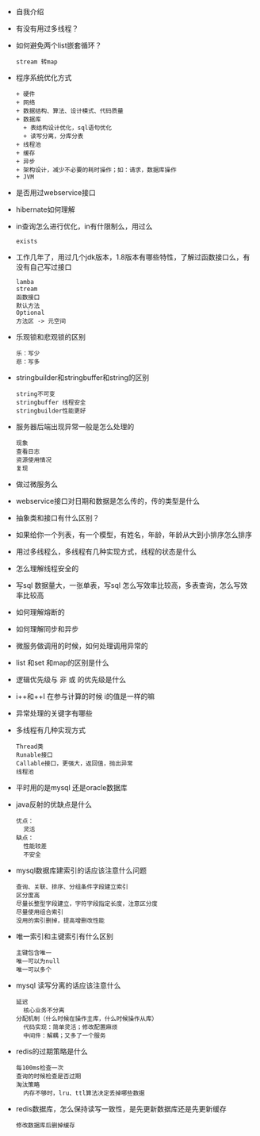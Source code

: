 - 自我介绍

- 有没有用过多线程？

- 如何避免两个list嵌套循环？

  ```
  stream 转map
  ```

- 程序系统优化方式

  ```
  + 硬件
  + 网络
  + 数据结构、算法、设计模式、代码质量
  + 数据库
    + 表结构设计优化，sql语句优化
    + 读写分离，分库分表
  + 线程池
  + 缓存
  + 异步
  + 架构设计，减少不必要的耗时操作；如：请求，数据库操作
  + JVM
  ```

- 是否用过webservice接口

- hibernate如何理解

- in查询怎么进行优化，in有什限制么，用过么

  ```
  exists
  ```

- 工作几年了，用过几个jdk版本，1.8版本有哪些特性，了解过函数接口么，有没有自己写过接口

  ```
  lamba  
  stream  
  函数接口  
  默认方法    
  Optional    
  方法区 -> 元空间
  ```

- 乐观锁和悲观锁的区别

  ```
  乐：写少
  悲：写多
  ```

- stringbuilder和stringbuffer和string的区别

  ```
  string不可变
  stringbuffer 线程安全
  stringbuilder性能更好
  ```

- 服务器后端出现异常一般是怎么处理的

  ```
  现象
  查看日志
  资源使用情况
  复现
  ```

- 做过微服务么

- webservice接口对日期和数据是怎么传的，传的类型是什么

- 抽象类和接口有什么区别？

- 如果给你一个列表，有一个模型，有姓名，年龄，年龄从大到小排序怎么排序

- 用过多线程么，多线程有几种实现方式，线程的状态是什么

- 怎么理解线程安全的

- 写sql 数据量大，一张单表，写sql 怎么写效率比较高，多表查询，怎么写效率比较高

- 如何理解熔断的

- 如何理解同步和异步

- 微服务做调用的时候，如何处理调用异常的

- list 和set 和map的区别是什么

- 逻辑优先级与 非 或 的优先级是什么

- i++和++I 在参与计算的时候 i的值是一样的嘛

- 异常处理的关键字有哪些

- 多线程有几种实现方式

  ```
  Thread类
  Runable接口
  Callable接口，更强大，返回值，抛出异常
  线程池
  ```

- 平时用的是mysql 还是oracle数据库

- java反射的优缺点是什么

  ```
  优点：
  	灵活
  缺点：
  	性能较差
  	不安全
  ```

- mysql数据库建索引的话应该注意什么问题

  ```
  查询、关联、排序、分组条件字段建立索引
  区分度高
  尽量长整型字段建立，字符字段指定长度，注意区分度
  尽量使用组合索引
  没用的索引删掉，提高增删改性能
  ```

- 唯一索引和主键索引有什么区别

  ```
  主键包含唯一
  唯一可以为null
  唯一可以多个
  ```

- mysql 读写分离的话应该注意什么

  ```
  延迟
  	核心业务不分离
  分配机制（什么时候在操作主库，什么时候操作从库）
  	代码实现：简单灵活；修改配置麻烦
  	中间件：解耦；又多了一个服务
  ```

- redis的过期策略是什么

  ```
  每100ms检查一次
  查询的时候检查是否过期
  淘汰策略
  	内存不够时，lru、ttl算法决定丢掉哪些数据
  ```

- redis数据库，怎么保持读写一致性，是先更新数据库还是先更新缓存

  ```
  修改数据库后删掉缓存
  ```

  

